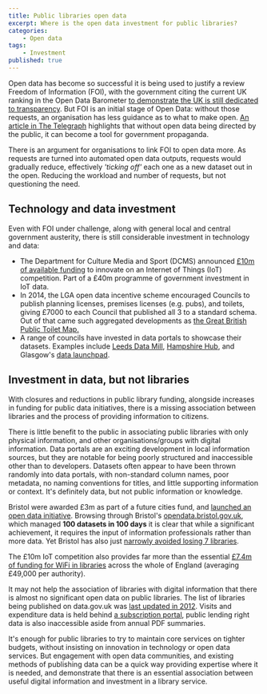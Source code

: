 ```yaml
---
title: Public libraries open data
excerpt: Where is the open data investment for public libraries?
categories:
    - Open data
tags:
    - Investment
published: true
---
```


Open data has become so successful it is being used to justify a review Freedom of Information (FOI), with the government citing the current UK ranking in the Open Data Barometer [to demonstrate the UK is still dedicated to transparency](https://www.gov.uk/government/speeches/freedom-of-information-new-commission). But FOI is an initial stage of Open Data: without those requests, an organisation has less guidance as to what to make open. [An article in The Telegraph](http://www.telegraph.co.uk/technology/news/10412374/Information-Commissioner-Open-data-is-no-substitute-for-freedom-of-information.html) highlights that without open data being directed by the public, it can become a tool for government propaganda.

There is an argument for organisations to link FOI to open data more. As requests are turned into automated open data outputs, requests would gradually reduce, effectively *'ticking off'* each one as a new dataset out in the open. Reducing the workload and number of requests, but not questioning the need.

## Technology and data investment

Even with FOI under challenge, along with general local and central government austerity, there is still considerable investment in technology and data:

- The Department for Culture Media and Sport (DCMS) announced [£10m of available funding](https://www.gov.uk/government/news/10m-internet-of-things-competition-for-uk-cities-launched) to innovate on an Internet of Things (IoT) competition. Part of a £40m programme of government investment in IoT data.
- In 2014, the LGA open data incentive scheme encouraged Councils to publish planning licenses, premises licenses (e.g. pubs), and toilets, giving £7000 to each Council that published all 3 to a standard schema. Out of that came such aggregated developments as [the Great British Public Toilet Map.](http://greatbritishpublictoiletmap.rca.ac.uk/)
- A range of councils have invested in data portals to showcase their datasets. Examples include [Leeds Data Mill](http://leedsdatamill.org/), [Hampshire Hub](http://www.hampshirehub.net/), and Glasgow's [data launchpad](https://data.glasgow.gov.uk/).

## Investment in data, but not libraries

With closures and reductions in public library funding, alongside increases in funding for public data initiatives, there is a missing association between libraries and the process of providing information to citizens.

There is little benefit to the public in associating public libraries with only physical information, and other organisations/groups with digital information. Data portals are an exciting development in local information sources, but they are notable for being poorly structured and inaccessible other than to developers. Datasets often appear to have been thrown randomly into data portals, with non-standard column names, poor metadata, no naming conventions for titles, and little supporting information or context. It's definitely data, but not public information or knowledge.

Bristol were awarded £3m as part of a future cities fund, and [launched an open data initiative](https://futurecities.catapult.org.uk/news-template/-/asset_publisher/Qw0bKmomFN4q/content/bristol-open-data-initiative-launched/). Browsing through Bristol's [opendata.bristol.gov.uk](https://opendata.bristol.gov.uk/), which managed **100 datasets in 100 days** it is clear that while a significant achievement, it requires the input of information professionals rather than more data. Yet Bristol has also just [narrowly avoided losing 7 libraries](http://www.bbc.co.uk/news/uk-england-bristol-33564321).

The £10m IoT competition also provides far more than the essential [£7.4m of funding for WiFi in libraries](http://www.thebookseller.com/news/all-libraries-england-get-wi-fi-funding) across the whole of England (averaging £49,000 per authority).

It may not help the association of libraries with digital information that there is almost no significant open data on public libraries. The list of libraries being published on data.gov.uk was [last updated in 2012](http://data.gov.uk/dataset/uk-public-library-contacts-14032012). Visits and expenditure data is held behind [a subscription portal](http://www.ipf.com/cipfavalidation/login/login.asp?type=OTHER&dest=www.cipfastats.net/leisure/publiclibrary/Default.asp), public lending right data is also inaccessible aside from annual PDF summaries.

It's enough for public libraries to try to maintain core services on tighter budgets, without insisting on innovation in technology or open data services. But engagement with open data communities, and existing methods of publishing data can be a quick way providing expertise where it is needed, and demonstrate that there is an essential association between useful digital information and investment in a library service.
